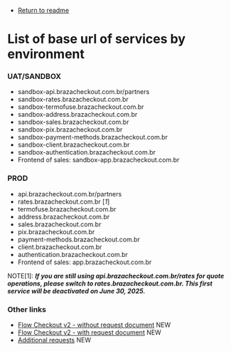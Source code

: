 - [Return to readme](readme.md)
# List of base url of services by environment
### UAT/SANDBOX
- sandbox-api.brazacheckout.com.br/partners
- sandbox-rates.brazacheckout.com.br
- sandbox-termofuse.brazacheckout.com.br
- sandbox-address.brazacheckout.com.br
- sandbox-sales.brazacheckout.com.br
- sandbox-pix.brazacheckout.com.br
- sandbox-payment-methods.brazacheckout.com.br
- sandbox-client.brazacheckout.com.br
- sandbox-authentication.brazacheckout.com.br
- Frontend of sales: sandbox-app.brazacheckout.com.br

### PROD
- api.brazacheckout.com.br/partners
- rates.brazacheckout.com.br [*1*]
- termofuse.brazacheckout.com.br
- address.brazacheckout.com.br
- sales.brazacheckout.com.br
- pix.brazacheckout.com.br
- payment-methods.brazacheckout.com.br
- client.brazacheckout.com.br
- authentication.brazacheckout.com.br
- Frontend of sales: app.brazacheckout.com.br

NOTE[1]: ***If you are still using api.brazacheckout.com.br/rates for quote operations, please switch to rates.brazacheckout.com.br. This first service will be deactivated on June 30, 2025.***

### Other links
- [Flow Checkout v2 - without request document](flow-checkout-v2-without-document.md) NEW
- [Flow Checkout v2 - with request document](flow-checkout-v2-without-document.md) NEW
- [Additional requests](flow-checkout-v2-additional-request.md) NEW

